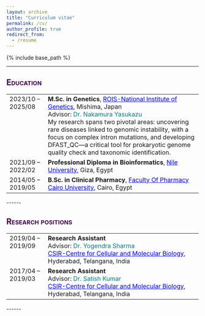 ```yaml
---
layout: archive
title: "Curriculum vitae"
permalink: /cv/
author_profile: true
redirect_from:
  - /resume
---
```


{% include base_path %}

------
## <span style="font-variant:small-caps;"><span style="color:#440154">**Education**</span></span>

<table style="border: none; width: 100%; font-size: 16px;">
  <tr>
    <td style="border: none; width: 20%; vertical-align: top;">2023/10 – 2025/08</td>
    <td style="border: none;">
      <b>M.Sc. in Genetics</b>, <a href="https://www.nig.ac.jp/nig/" style="color: blue;">ROIS-National Institute of Genetics</a>, Mishima, Japan<br>
      Advisor: <span style="color:teal;">Dr. Nakamura Yasukazu</span><br>
      My research spans two pivotal areas: uncovering rare diseases linked to genomic instability, with a focus on complex intron mutations, and developing DFAST_QC—a critical tool for prokaryotic genome quality check and taxonomic identification.<br>
    </td>
  </tr>
  <tr>
    <td style="border: none; width: 20%; vertical-align: top;">2021/09 – 2022/02</td>
    <td style="border: none;">
      <b>Professional Diploma in Bioinformatics</b>, <a href="https://nu.edu.eg/" style="color: blue;">Nile University</a>, Giza, Egypt<br>
    </td>
  </tr>
  <tr>
    <td style="border: none; width: 20%; vertical-align: top;">2014/05 – 2019/05</td>
    <td style="border: none;">
      <b>B.Sc. in Clinical Pharmacy</b>, <a href="https://gauhati.ac.in/" style="color: blue;">Faculty Of Pharmacy Cairo University</a>, Cairo, Egypt<br>
    </td>
  </tr>
</table>
------

## <span style="font-variant:small-caps;"><span style="color:#440154">**Research positions**</span></span>

<table style="border: none; width: 100%; font-size: 16px;">
  <tr>
    <td style="border: none; width: 20%; vertical-align: top;">2019/04 – 2019/09</td>
    <td style="border: none;">
      <b>Research Assistant</b><br>
      Advisor: <span style="color:teal;">Dr. Yogendra Sharma</span><br> 
      <a href="https://www.ccmb.res.in/" style="color: blue;">CSIR-Centre for Cellular and Molecular Biology</a>, Hyderabad, Telangana, India<br>
    </td>
  </tr>
  <tr>
    <td style="border: none; width: 20%; vertical-align: top;">2017/04 – 2019/03</td>
    <td style="border: none;">
      <b>Research Assistant</b><br>
      Advisor: <span style="color:teal;">Dr. Satish Kumar</span><br> 
      <a href="https://www.ccmb.res.in/" style="color: blue;">CSIR-Centre for Cellular and Molecular Biology</a>, Hyderabad, Telangana, India<br>
    </td>
  </tr>
</table>
------
